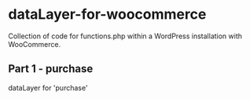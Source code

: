 # dataLayer-for-woocommerce

Collection of code for functions.php within a WordPress installation with WooCommerce.

## Part 1 - purchase

dataLayer for 'purchase'
